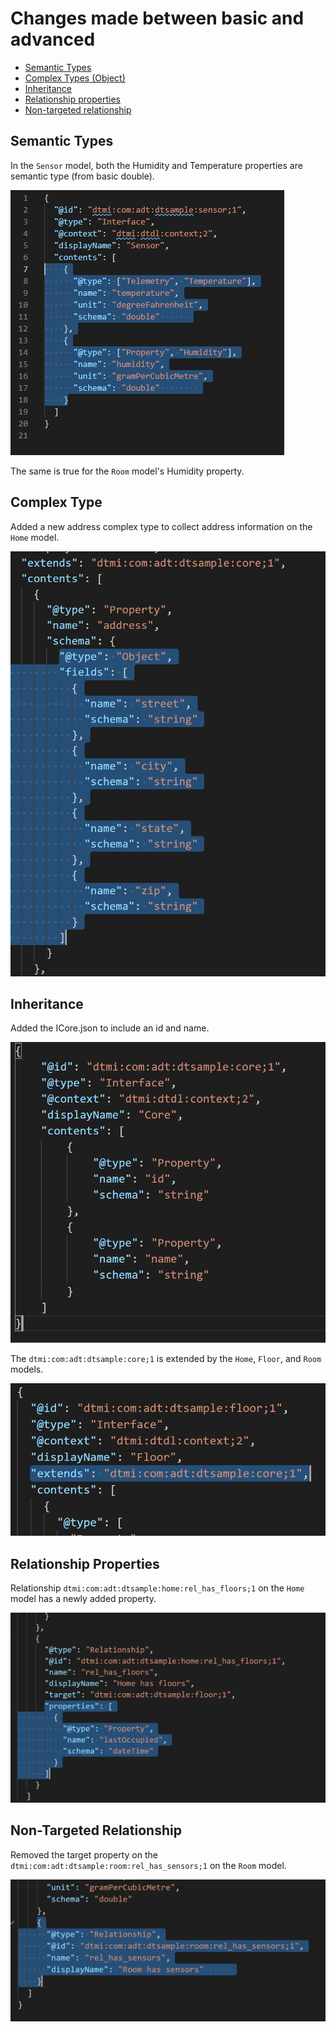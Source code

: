 # Changes made between basic and advanced

- [Semantic Types](#semantic-types)
- [Complex Types (Object)](#complex-type)
- [Inheritance](#inheritance)
- [Relationship properties](#relationship-properties)
- [Non-targeted relationship](#non-targeted-relationship)

## Semantic Types

In the `Sensor` model, both the Humidity and Temperature properties are semantic type (from basic double).

![Screenshot of semantic types DTDL example](../../images/adv-home-semantic.png)

The same is true for the `Room` model's Humidity property.

## Complex Type

Added a new address complex type to collect address information on the `Home` model.

![Screenshot of a complex type DTDL example](../../images/adv-home-object.png)

## Inheritance

Added the ICore.json to include an id and name.

![Screenshot of inheritance DTDL example](../../images/adv-home-core.png)

The `dtmi:com:adt:dtsample:core;1` is extended by the `Home`, `Floor`, and `Room` models.

![Screenshot of inheritance extended DTDL example](../../images/adv-home-inheritance.png)

## Relationship Properties

Relationship `dtmi:com:adt:dtsample:home:rel_has_floors;1` on the `Home` model has a newly added property.

![Screenshot of relationship properties DTDL example](../../images/adv-home-rel.png)

## Non-Targeted Relationship

Removed the target property on the `dtmi:com:adt:dtsample:room:rel_has_sensors;1` on the `Room` model.

![Screenshot of non-targeted relationship DTDL example](../../images/adv-home-nontarget.png)
